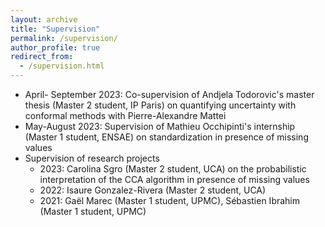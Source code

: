 ```yaml
---
layout: archive
title: "Supervision"
permalink: /supervision/
author_profile: true
redirect_from:
  - /supervision.html
---
```



* April- September 2023: Co-supervision of Andjela Todorovic's master thesis (Master 2 student, IP Paris) on quantifying uncertainty with conformal methods with Pierre-Alexandre Mattei
* May-August 2023: Supervision of Mathieu Occhipinti's internship (Master 1 student, ENSAE) on standardization in presence of missing values
* Supervision of research projects
  + 2023: Carolina Sgro (Master 2 student, UCA) on the probabilistic interpretation of the CCA algorithm in presence of missing values
  + 2022: Isaure Gonzalez-Rivera (Master 2 student, UCA)
  + 2021: Gaël Marec (Master 1 student, UPMC), Sébastien Ibrahim (Master 1 student, UPMC)

